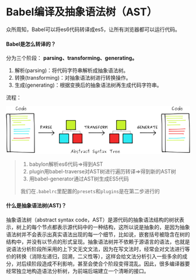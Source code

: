 # Babel编译及抽象语法树（AST）

众所周知，Babel可以将es6代码转译成es5，让所有浏览器都可以运行代码。

#### Babel是怎么转译的？

分为三个阶段： **parsing、transforming、generating。**

1. 解析\(parsing\)：将代码字符串解析成抽象语法树。
2. 转换\(transforming\)：对抽象语法树进行转换操作。
3. 生成\(generating\)：根据变换后的抽象语法树再生成代码字符串。

流程：

![](../.gitbook/assets/image.png)

> 1. babylon解析es6代码=&gt;得到AST
> 2. plugin用babel-traverse对AST树进行遍历转译=&gt;得到新的AST树
> 3. 用babel-generator通过AST树生成ES5代码
>
> 我们在`.babelrc`里配置的`presets`和`plugins`是在第二步进行的

#### 什么是抽象语法树\(AST\)？

抽象语法树（abstract syntax code，AST）是源代码的抽象语法结构的树状表示，树上的每个节点都表示源代码中的一种结构，这所以说是抽象的，是因为抽象语法树并不会表示出真实语法出现的每一个细节，比如说，嵌套括号被隐含在树的结构中，并没有以节点的形式呈现。抽象语法树并不依赖于源语言的语法，也就是说语法分析阶段所采用的上下文无文文法，因为在写文法时，经常会对文法进行等价的转换（消除左递归，回溯，二义性等），这样会给文法分析引入一些多余的成分，对后续阶段造成不利影响，甚至会使合个阶段变得混乱。因此，很多编译器要经常独立地构造语法分析树，为前端后端建立一个清晰的接口。


